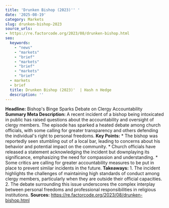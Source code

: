 ```yaml
---
title: 'Drunken Bishop (2023)'' '
date: '2025-08-19'
category: Markets
slug: drunken-bishop-2023
source_urls:
- https://re.factorcode.org/2023/08/drunken-bishop.html
seo:
  keywords:
    - "news"
    - "markets"
    - "brief"
    - "markets"
    - "brief"
    - "markets"
    - "brief"
  - markets
  - brief
  title: Drunken Bishop (2023)'  | Hash n Hedge
  description: ''
---
```


**Headline:** Bishop's Binge Sparks Debate on Clergy Accountability  **Summary Meta Description:** A recent incident of a bishop being intoxicated in public has raised questions about the accountability and oversight of clergy members. The episode has sparked a heated debate among church officials, with some calling for greater transparency and others defending the individual's right to personal freedoms.  **Key Points:**  * The bishop was reportedly seen stumbling out of a local bar, leading to concerns about his behavior and potential impact on the community. * Church officials have released a statement acknowledging the incident but downplaying its significance, emphasizing the need for compassion and understanding. * Some critics are calling for greater accountability measures to be put in place to prevent similar incidents in the future.  **Takeaways:**  1. The incident highlights the challenges of maintaining high standards of conduct among clergy members, particularly when they are outside their official capacities. 2. The debate surrounding this issue underscores the complex interplay between personal freedoms and professional responsibilities in religious institutions.  **Sources:** https://re.factorcode.org/2023/08/drunken-bishop.html 
